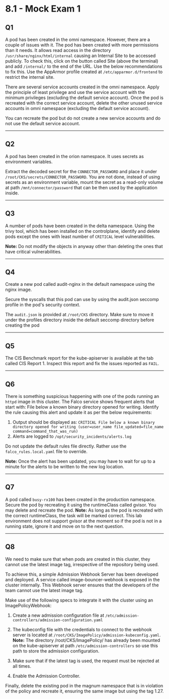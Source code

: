 # 8.1 - Mock Exam 1

## Q1

A pod has been created in the omni namespace. However, there are a couple of issues with it.
The pod has been created with more permissions than it needs.
It allows read access in the directory `/usr/share/nginx/html/internal` causing an Internal Site to be accessed publicly.
To check this, click on the button called Site (above the terminal) and add `/internal/` to the end of the URL.
Use the below recommendations to fix this.
Use the AppArmor profile created at `/etc/apparmor.d/frontend` to restrict the internal site.

There are several service accounts created in the omni namespace. Apply the principle of least privilege and use the service account with the minimum privileges (excluding the default service account).
Once the pod is recreated with the correct service account, delete the other unused service accounts in omni namespace (excluding the default service account).

You can recreate the pod but do not create a new service accounts and do not use the
default service account.

---

## Q2

A pod has been created in the orion namespace. It uses secrets as environment variables.

Extract the decoded secret for the `CONNECTOR_PASSWORD` and place it under `/root/CKS/secrets/CONNECTOR_PASSWORD`.
You are not done, instead of using secrets as an environment variable, mount the secret as a read-only volume at path `/mnt/connector/password` that can be then used by the application inside.

---

## Q3

A number of pods have been created in the delta namespace. Using the trivy tool, which has been installed on the controlplane, identify and delete pods except the ones with least number of `CRITICAL` level vulnerabilities.

**Note:** Do not modify the objects in anyway other than deleting the ones that have critical vulnerabilities.

---

## Q4

Create a new pod called audit-nginx in the default namespace using the nginx image.

Secure the syscalls that this pod can use by using the audit.json seccomp profile in the pod's security context.

The `audit.json` is provided at `/root/CKS` directory. Make sure to move it under the profiles directory inside the default seccomp directory before creating the pod

---

## Q5

The CIS Benchmark report for the kube-apiserver is available at the tab called CIS Report 1.
Inspect this report and fix the issues reported as `FAIL`.

---

## Q6

There is something suspicious happening with one of the pods running an `httpd` image in this cluster.
The Falco service shows frequent alerts that start with: File below a known binary directory opened for writing.
Identify the rule causing this alert and update it as per the below requirements:

  1. Output should be displayed as: `CRITICAL File below a known binary directory opened for writing (user=user_name file_updated=file_name command=command_that_was_run)`
  2. Alerts are logged to `/opt/security_incidents/alerts.log`

Do not update the default rules file directly. Rather use the `falco_rules.local.yaml` file to override.

**Note:** Once the alert has been updated, you may have to wait for up to a minute for the alerts to be written to the new log location.

---

## Q7

A pod called `busy-rx100` has been created in the production namespace. Secure the pod by recreating it using the runtimeClass called gvisor. You may delete and recreate the pod.
**Note:** As long as the pod is recreated with the correct runtimeClass, the task will be marked correct. This lab environment does not support gvisor at the moment so if the pod is not in a running state, ignore it and move on to the next question.

---

## Q8

We need to make sure that when pods are created in this cluster, they cannot use the latest image tag, irrespective of the repository being used.

To achieve this, a simple Admission Webhook Server has been developed and deployed. A service called image-bouncer-webhook is exposed in the cluster internally. This Webhook server ensures that the developers of the team cannot use the latest image tag.

Make use of the following specs to integrate it with the cluster using an
ImagePolicyWebhook:

  1. Create a new admission configuration file at `/etc/admission-controllers/admission-configuration.yaml`
  2. The kubeconfig file with the credentials to connect to the webhook server is located at `/root/CKS/ImagePolicy/admission-kubeconfig.yaml`.<br> **Note:** The directory /root/CKS/ImagePolicy/ has already been mounted on the kube-apiserver at path `/etc/admission-controllers` so use this path to store the admission configuration. <br>

  3. Make sure that if the latest tag is used, the request must be rejected at all times.
  4. Enable the Admission Controller.

Finally, delete the existing pod in the magnum namespace that is in violation of the policy and recreate it, ensuring the same image but using the tag 1.27.
